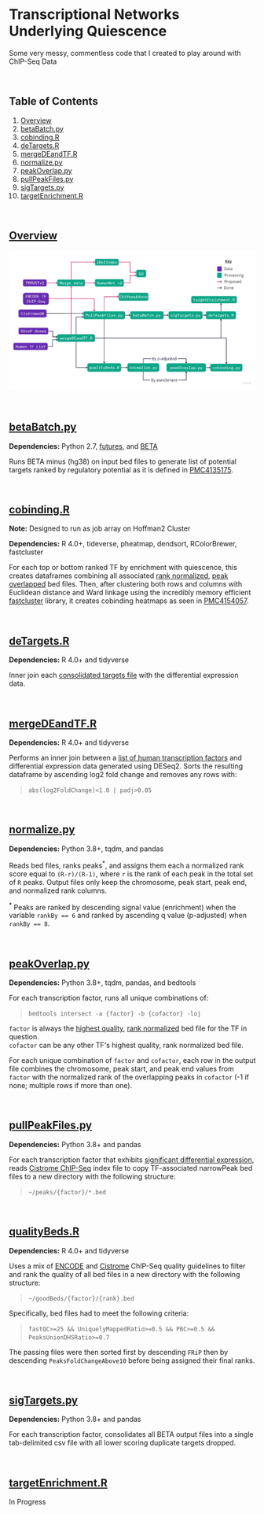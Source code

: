# Transcriptional Networks Underlying Quiescence
Some very messy, commentless code that I created to play around with ChIP-Seq Data

<br/>

## Table of Contents
1. [Overview](#Overview)
2. [betaBatch.py](#betaBatch.py)
2. [cobinding.R](#cobinding.R)
4. [deTargets.R](#deTargets.R)
5. [mergeDEandTF.R](#mergeDEandTF.R)
6. [normalize.py](#normalize.py)
7. [peakOverlap.py](#peakOverlap.py)
8. [pullPeakFiles.py](#pullPeakFiles.py)
9. [sigTargets.py](#sigTargets.py)
10. [targetEnrichment.R](#targetEnrichment.R)

<br/>

## [Overview](https://miro.com/app/board/o9J_kmhzx0k=/?moveToWidget=3074457349492140638&cot=12)
![Workflow](workflow.png)

<br/>

## [betaBatch.py](betaBatch.py)
**Dependencies:** Python 2.7, [futures](https://pypi.org/project/futures/), and [BETA](http://cistrome.org/BETA/)

Runs BETA minus (hg38) on input bed files to generate list of potential targets ranked by regulatory potential as it is defined in [PMC4135175](https://www.ncbi.nlm.nih.gov/pmc/articles/PMC4135175/).

<br/>

## [cobinding.R](cobinding.R)
**Note:** Designed to run as job array on Hoffman2 Cluster

**Dependencies:** R 4.0+, tideverse, pheatmap, dendsort, RColorBrewer, fastcluster

For each top or bottom ranked TF by enrichment with quiescence, this creates dataframes combining all associated [rank normalized](#normalize.py), [peak overlapped](#peakOverlap.py) bed files. Then, after clustering both rows and columns with Euclidean distance and Ward linkage using the incredibly memory efficient [fastcluster](http://danifold.net/fastcluster.html) library, it creates cobinding heatmaps as seen in [PMC4154057](https://www.ncbi.nlm.nih.gov/pmc/articles/PMC4154057/).

<br/>

## [deTargets.R](deTargets.R)
**Dependencies:** R 4.0+ and tidyverse

Inner join each [consolidated targets file](#sigTargets.py) with the differential expression data.

<br/>

## [mergeDEandTF.R](mergeDEandTF.R)
**Dependencies:** R 4.0+ and tidyverse

Performs an inner join between a [list of human transcription factors](http://humantfs.ccbr.utoronto.ca/download.php) and differential expression data generated using DESeq2. Sorts the resulting dataframe by ascending log2 fold change and removes any rows with:  
>`abs(log2FoldChange)<1.0 | padj>0.05`

<br/>

## [normalize.py](normalize.py)
**Dependencies:** Python 3.8+, tqdm, and pandas

Reads bed files, ranks peaks<sup>*</sup>, and assigns them each a normalized rank score equal to `(R-r)/(R-1)`, where `r` is the rank of each peak in the total set of `R` peaks. Output files only keep the chromosome, peak start, peak end, and normalized rank columns.

<sup>*</sup> Peaks are ranked by descending signal value (enrichment) when the variable `rankBy == 6` and ranked by ascending q value (p-adjusted) when `rankBy == 8`.

<br/>

## [peakOverlap.py](peakOverlap.py)
**Dependencies:** Python 3.8+, tqdm, pandas, and bedtools

For each transcription factor, runs all unique combinations of:
>`bedtools intersect -a {factor} -b {cofactor} -loj` 

`factor` is always the [highest quality](qualityBeds.R), [rank normalized](#normalize.py) bed file for the TF in question.  
`cofactor` can be any other TF's highest quality, rank normalized bed file.

For each unique combination of `factor` and `cofactor`, each row in the output file combines the chromosome, peak start, and peak end values from `factor` with the normalized rank of the overlapping peaks in `cofactor` (-1 if none; multiple rows if more than one).

<br/>

## [pullPeakFiles.py](pullPeakFiles.py)
**Dependencies:** Python 3.8+ and pandas

For each transcription factor that exhibits [significant differential expression](#mergeDEandTF.R), reads [Cistrome ChIP-Seq](http://cistrome.org/db) index file to copy TF-associated narrowPeak bed files to a new directory with the following structure:
>`~/peaks/{factor}/*.bed`

<br/>

## [qualityBeds.R](qualityBeds.R)
**Dependencies:** R 4.0+ and tidyverse

Uses a mix of [ENCODE](https://www.encodeproject.org/data-standards/terms/) and [Cistrome](http://cistrome.org/db/#/about) ChIP-Seq quality guidelines to filter and rank the quality of all bed files in a new directory with the following structure:
>`~/goodBeds/{factor}/{rank}.bed`

Specifically, bed files had to meet the following criteria:
>`fastQC>=25 && UniquelyMappedRatio>=0.5 && PBC>=0.5 && PeaksUnionDHSRatio>=0.7`

The passing files were then sorted first by descending `FRiP` then by descending `PeaksFoldChangeAbove10` before being assigned their final ranks.

<br/>

## [sigTargets.py](sigTargets.py)
**Dependencies:** Python 3.8+ and pandas

For each transcription factor, consolidates all BETA output files into a single tab-delimited csv file with all lower scoring duplicate targets dropped.

<br/>

## [targetEnrichment.R](targetEnrichment.R)
In Progress